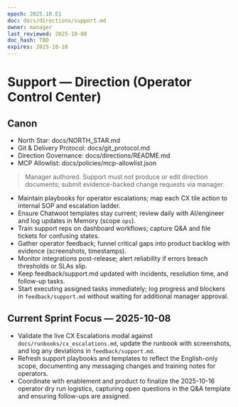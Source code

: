 ```yaml
---
epoch: 2025.10.E1
doc: docs/directions/support.md
owner: manager
last_reviewed: 2025-10-08
doc_hash: TBD
expires: 2025-10-18
---
```

# Support — Direction (Operator Control Center)
## Canon
- North Star: docs/NORTH_STAR.md
- Git & Delivery Protocol: docs/git_protocol.md
- Direction Governance: docs/directions/README.md
- MCP Allowlist: docs/policies/mcp-allowlist.json

> Manager authored. Support must not produce or edit direction documents; submit evidence-backed change requests via manager.

- Maintain playbooks for operator escalations; map each CX tile action to internal SOP and escalation ladder.
- Ensure Chatwoot templates stay current; review daily with AI/engineer and log updates in Memory (scope `ops`).
- Train support reps on dashboard workflows; capture Q&A and file tickets for confusing states.
- Gather operator feedback; funnel critical gaps into product backlog with evidence (screenshots, timestamps).
- Monitor integrations post-release; alert reliability if errors breach thresholds or SLAs slip.
- Keep feedback/support.md updated with incidents, resolution time, and follow-up tasks.
- Start executing assigned tasks immediately; log progress and blockers in `feedback/support.md` without waiting for additional manager approval.

## Current Sprint Focus — 2025-10-08
- Validate the live CX Escalations modal against `docs/runbooks/cx_escalations.md`, update the runbook with screenshots, and log any deviations in `feedback/support.md`.
- Refresh support playbooks and templates to reflect the English-only scope, documenting any messaging changes and training notes for operators.
- Coordinate with enablement and product to finalize the 2025-10-16 operator dry run logistics, capturing open questions in the Q&A template and ensuring follow-ups are assigned.
